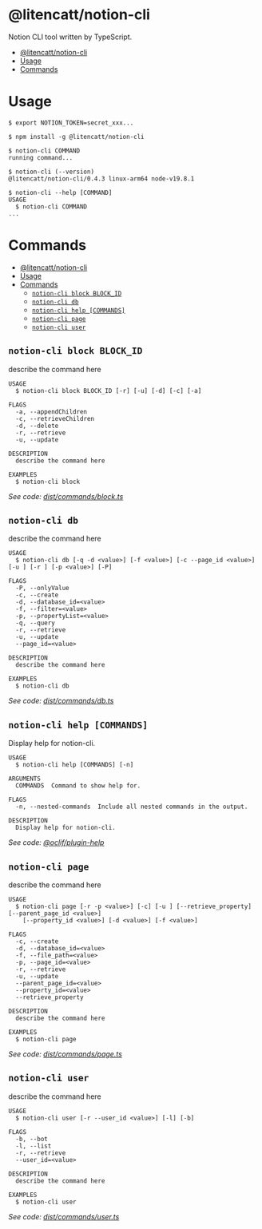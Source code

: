 # @litencatt/notion-cli

Notion CLI tool written by TypeScript.

<!-- toc -->
* [@litencatt/notion-cli](#litencattnotion-cli)
* [Usage](#usage)
* [Commands](#commands)
<!-- tocstop -->

# Usage

```sh-session
$ export NOTION_TOKEN=secret_xxx...

$ npm install -g @litencatt/notion-cli

$ notion-cli COMMAND
running command...

$ notion-cli (--version)
@litencatt/notion-cli/0.4.3 linux-arm64 node-v19.8.1

$ notion-cli --help [COMMAND]
USAGE
  $ notion-cli COMMAND
...
```

# Commands

- [@litencatt/notion-cli](#litencattnotion-cli)
- [Usage](#usage)
- [Commands](#commands)
  - [`notion-cli block BLOCK_ID`](#notion-cli-block-block_id)
  - [`notion-cli db`](#notion-cli-db)
  - [`notion-cli help [COMMANDS]`](#notion-cli-help-commands)
  - [`notion-cli page`](#notion-cli-page)
  - [`notion-cli user`](#notion-cli-user)

## `notion-cli block BLOCK_ID`

describe the command here

```
USAGE
  $ notion-cli block BLOCK_ID [-r] [-u] [-d] [-c] [-a]

FLAGS
  -a, --appendChildren
  -c, --retrieveChildren
  -d, --delete
  -r, --retrieve
  -u, --update

DESCRIPTION
  describe the command here

EXAMPLES
  $ notion-cli block
```

_See code: [dist/commands/block.ts](https://github.com/litencatt/notion-cli-ts/blob/v0.4.3/dist/commands/block.ts)_

## `notion-cli db`

describe the command here

```
USAGE
  $ notion-cli db [-q -d <value>] [-f <value>] [-c --page_id <value>] [-u ] [-r ] [-p <value>] [-P]

FLAGS
  -P, --onlyValue
  -c, --create
  -d, --database_id=<value>
  -f, --filter=<value>
  -p, --propertyList=<value>
  -q, --query
  -r, --retrieve
  -u, --update
  --page_id=<value>

DESCRIPTION
  describe the command here

EXAMPLES
  $ notion-cli db
```

_See code: [dist/commands/db.ts](https://github.com/litencatt/notion-cli-ts/blob/v0.4.3/dist/commands/db.ts)_

## `notion-cli help [COMMANDS]`

Display help for notion-cli.

```
USAGE
  $ notion-cli help [COMMANDS] [-n]

ARGUMENTS
  COMMANDS  Command to show help for.

FLAGS
  -n, --nested-commands  Include all nested commands in the output.

DESCRIPTION
  Display help for notion-cli.
```

_See code: [@oclif/plugin-help](https://github.com/oclif/plugin-help/blob/v5.2.9/src/commands/help.ts)_

## `notion-cli page`

describe the command here

```
USAGE
  $ notion-cli page [-r -p <value>] [-c] [-u ] [--retrieve_property] [--parent_page_id <value>]
    [--property_id <value>] [-d <value>] [-f <value>]

FLAGS
  -c, --create
  -d, --database_id=<value>
  -f, --file_path=<value>
  -p, --page_id=<value>
  -r, --retrieve
  -u, --update
  --parent_page_id=<value>
  --property_id=<value>
  --retrieve_property

DESCRIPTION
  describe the command here

EXAMPLES
  $ notion-cli page
```

_See code: [dist/commands/page.ts](https://github.com/litencatt/notion-cli-ts/blob/v0.4.3/dist/commands/page.ts)_

## `notion-cli user`

describe the command here

```
USAGE
  $ notion-cli user [-r --user_id <value>] [-l] [-b]

FLAGS
  -b, --bot
  -l, --list
  -r, --retrieve
  --user_id=<value>

DESCRIPTION
  describe the command here

EXAMPLES
  $ notion-cli user
```

_See code: [dist/commands/user.ts](https://github.com/litencatt/notion-cli-ts/blob/v0.4.3/dist/commands/user.ts)_
